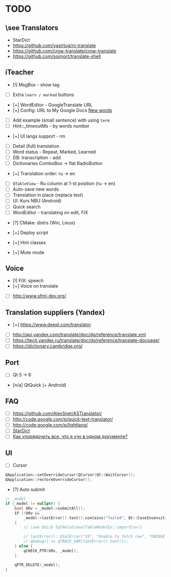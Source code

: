 # TODO

## \see Translators

- StarDict
- https://github.com/yasirtug/ni-translate
- https://github.com/crow-translate/crow-translate
- https://github.com/soimort/translate-shell

## iTeacher

- [!] MsgBox - show tag
- [ ] Extra `learn / marked` buttons
- [+] WordEditor - GoogleTranslate URL
- [+] Config: URL to My Google Docs [New words](https://docs.google.com/spreadsheets/d/1m8uh17iOzbM5aj8NWxBxTZbrDobUbOsJepj_sH9Uz_A/edit)
- [ ] Add example (small sentence) with using `term`
- [ ] Hint::_timeoutMs - by words number
- [+] UI langs support - rm
- [ ] Detail (full) translation
- [ ] Word status - Repeat, Marked, Learned
- [ ] DB: transcription - add
- [ ] Dictionaries ComboBox -> flat RadioButton
- [+] Translation order: ru -> en
- [ ] `QTableView` - Ru column at 1-st position (ru -> en)
- [ ] Auto-save new words
- [ ] Translation in place (replace text)
- [ ] UI: Kurs NBU (Android)
- [ ] Quick search
- [ ] WordEditor - translating on edit, FIX
- [?] CMake: distrs (Win, Linux)
- [+] Deploy script

- [+] Hint classes
- [+] Mute mode

## Voice

- [!] FIX: speech
- [+] Voice on translate
- [ ] http://www.sfml-dev.org/

## Translation suppliers (Yandex)

- [+] https://www.deepl.com/translator
- [ ] http://api.yandex.com/translate/doc/dg/reference/translate.xml
- [ ] https://tech.yandex.ru/translate/doc/dg/reference/translate-docpage/
- [ ] https://dictionary.cambridge.org/

## Port

- [ ] Qt 5 -> 6
- [n/a] QtQuick (+ Android)

## FAQ

- [ ] https://github.com/AlexSnet/ASTranslator/
- [ ] http://code.google.com/p/quick-text-translator/
- [ ] http://code.google.com/p/lightlang/
- [ ] [StarDict](http://stardict-4.sourceforge.net/index_en.php)
- [ ] [Как упорядочить все, что я учу в одном документе?](https://www.youtube.com/watch?v=4lhSxVysohM)

## UI

- [ ] Cursor

```c++
QApplication::setOverrideCursor(QCursor(Qt::WaitCursor));
QApplication::restoreOverrideCursor();
```

- [?] Auto submit

```c++
// _model
if (_model != nullptr) {
    bool bRv = _model->submitAll();
    if (!bRv &&
        _model->lastError().text().contains("failed", Qt::CaseInsensitive))
    {
        // \see QtLib SqlRelationalTableModelEx::importCsv()

        // lastError(): QSqlError("19", "Unable to fetch row", "UNIQUE constraint failed: t_main.f_main_term")
        // qDebug() << qTRACE_VAR(lastError().text());
    } else {
        qCHECK_PTR(bRv, _model);
    }

    qPTR_DELETE(_model);
}
```
